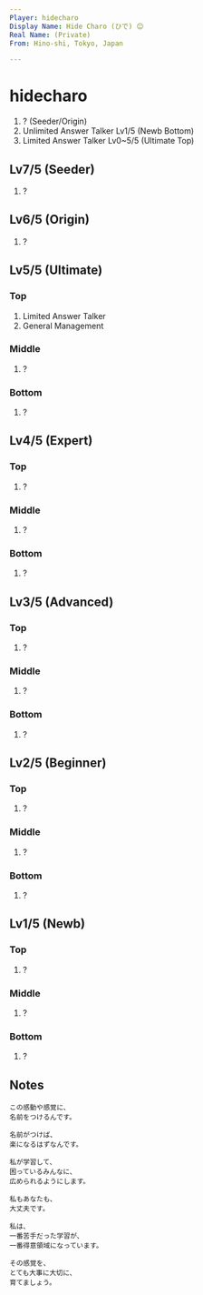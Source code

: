 ```yaml
---
Player: hidecharo
Display Name: Hide Charo (ひで) 😊
Real Name: (Private)
From: Hino-shi, Tokyo, Japan

---
```


# hidecharo

1. ? (Seeder/Origin)
1. Unlimited Answer Talker Lv1/5 (Newb Bottom)
1. Limited Answer Talker Lv0~5/5 (Ultimate Top)


## Lv7/5 (Seeder)

1. ?


## Lv6/5 (Origin)

1. ?


## Lv5/5 (Ultimate)

### Top

1. Limited Answer Talker
1. General Management

### Middle

1. ?

### Bottom

1. ?


## Lv4/5 (Expert)

### Top

1. ?

### Middle

1. ?

### Bottom

1. ?


## Lv3/5 (Advanced)

### Top

1. ?

### Middle

1. ?

### Bottom

1. ?


## Lv2/5 (Beginner)

### Top

1. ?

### Middle

1. ?

### Bottom

1. ?


## Lv1/5 (Newb)

### Top

1. ?

### Middle

1. ?

### Bottom

1. ?


## Notes

```
この感動や感覚に、
名前をつけるんです。

名前がつけば、
楽になるはずなんです。

私が学習して、
困っているみんなに、
広められるようにします。

私もあなたも、
大丈夫です。

私は、
一番苦手だった学習が、
一番得意領域になっています。

その感覚を、
とても大事に大切に、
育てましょう。
```

